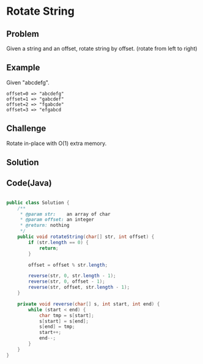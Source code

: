 Rotate String
===


Problem
-------

Given a string and an offset, rotate string by offset. (rotate from left to right)

Example
-------

Given "abcdefg".

    offset=0 => "abcdefg"
    offset=1 => "gabcdef"
    offset=2 => "fgabcde"
    offset=3 => "efgabcd

Challenge
---------

Rotate in-place with O(1) extra memory.


Solution
--------



Code(Java)
----------

```java

public class Solution {
    /**
     * @param str:    an array of char
     * @param offset: an integer
     * @return: nothing
     */
    public void rotateString(char[] str, int offset) {
        if (str.length == 0) {
            return;
        }

        offset = offset % str.length;

        reverse(str, 0, str.length - 1);
        reverse(str, 0, offset - 1);
        reverse(str, offset, str.length - 1);
    }

    private void reverse(char[] s, int start, int end) {
        while (start < end) {
            char tmp = s[start];
            s[start] = s[end];
            s[end] = tmp;
            start++;
            end--;
        }
    }
}
```